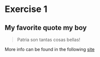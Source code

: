 # Exercise 1
## My favorite quote my boy
> Patria son tantas cosas bellas!

More info can be found in the following [site](http://rubenblades.com/letras/2011/1/11/6-patria.html)
